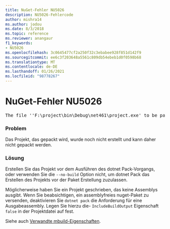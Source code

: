 ```yaml
---
title: NuGet-Fehler NU5026
description: NU5026-Fehlercode
author: mishra14
ms.author: jodou
ms.date: 8/3/2018
ms.topic: reference
ms.reviewer: anangaur
f1_keywords:
- NU5026
ms.openlocfilehash: 3c0645477cf2a250f32c3ebabee928f851d142f9
ms.sourcegitcommit: ee6c3f203648a5561c809db54ebeb1d0f0598b68
ms.translationtype: MT
ms.contentlocale: de-DE
ms.lasthandoff: 01/26/2021
ms.locfileid: "98778267"
---
```

# <a name="nuget-error-nu5026"></a>NuGet-Fehler NU5026
<pre>The file ''F:\project\bin\Debug\net461\project.exe' to be packed was not found on disk.</pre>

### <a name="issue"></a>Problem

Das Projekt, das gepackt wird, wurde noch nicht erstellt und kann daher nicht gepackt werden.


### <a name="solution"></a>Lösung

Erstellen Sie das Projekt vor dem Ausführen des dotnet Pack-Vorgangs, oder verwenden Sie die `--no-build` Option nicht, um dotnet Pack das Erstellen des Projekts vor der Paket Erstellung zuzulassen.

Möglicherweise haben Sie ein Projekt geschrieben, das keine Assemblys ausgibt. Wenn Sie beabsichtigen, ein assemblyfreies nuget-Paket zu versenden, deaktivieren Sie `dotnet pack` die Anforderung für eine Ausgabeassembly. Legen Sie hierzu die- `IncludeBuildOutput` Eigenschaft `false` in der Projektdatei auf fest.

Siehe auch [Verwandte mbuild-Eigenschaften](../msbuild-targets.md#output-assemblies).

